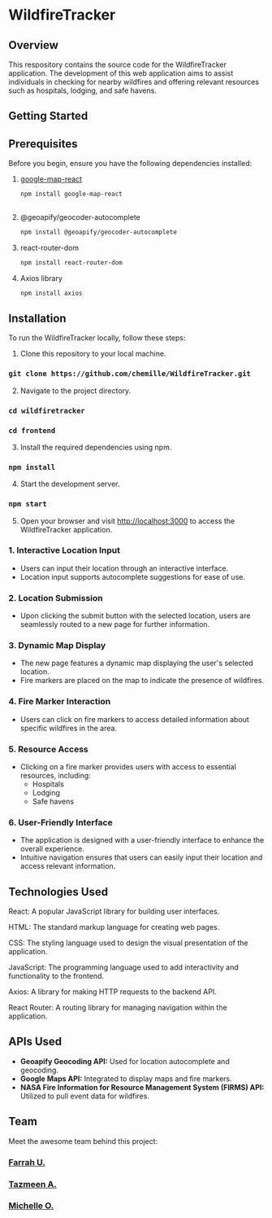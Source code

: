 # WildfireTracker

## Overview

This respository contains the source code for the WildfireTracker application. The development of this web application aims to assist individuals in checking for nearby wildfires and offering relevant resources such as hospitals, lodging, and safe havens. 

## Getting Started

## Prerequisites

Before you begin, ensure you have the following dependencies installed:

1. [google-map-react](https://www.npmjs.com/package/google-map-react)
   ```bash
   npm install google-map-react
  
2. @geoapify/geocoder-autocomplete
    ```bash
    npm install @geoapify/geocoder-autocomplete

3. react-router-dom
    ```bash
    npm install react-router-dom

4. Axios library
   ```bash
   npm install axios

## Installation

To run the WildfireTracker locally, follow these steps:

1. Clone this repository to your local machine.
### `git clone https://github.com/chemille/WildfireTracker.git`

2. Navigate to the project directory.
### `cd wildfiretracker`
### `cd frontend`

3. Install the required dependencies using npm.
### `npm install`

4. Start the development server.
### `npm start`

5. Open your browser and visit [http://localhost:3000](http://localhost:3000) to access the WildfireTracker application.

### 1. Interactive Location Input

- Users can input their location through an interactive interface.
- Location input supports autocomplete suggestions for ease of use.

### 2. Location Submission

- Upon clicking the submit button with the selected location, users are seamlessly routed to a new page for further information.

### 3. Dynamic Map Display

- The new page features a dynamic map displaying the user's selected location.
- Fire markers are placed on the map to indicate the presence of wildfires.

### 4. Fire Marker Interaction

- Users can click on fire markers to access detailed information about specific wildfires in the area.

### 5. Resource Access

- Clicking on a fire marker provides users with access to essential resources, including:
  - Hospitals
  - Lodging
  - Safe havens

### 6. User-Friendly Interface

- The application is designed with a user-friendly interface to enhance the overall experience.
- Intuitive navigation ensures that users can easily input their location and access relevant information.

## Technologies Used

React: A popular JavaScript library for building user interfaces.

HTML: The standard markup language for creating web pages.

CSS: The styling language used to design the visual presentation of the application.

JavaScript: The programming language used to add interactivity and functionality to the frontend.

Axios: A library for making HTTP requests to the backend API.

React Router: A routing library for managing navigation within the application.

## APIs Used

- **Geoapify Geocoding API:** Used for location autocomplete and geocoding.
- **Google Maps API:** Integrated to display maps and fire markers.
- **NASA Fire Information for Resource Management System (FIRMS) API:** Utilized to pull event data for wildfires.

## Team

Meet the awesome team behind this project:

### [Farrah U.]([https://github.com/Farrah-Unger])

### [Tazmeen A.]([https://github.com/TazA01])

### [Michelle O.]([[https://github.com/chemille])

